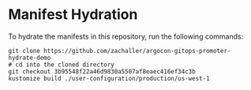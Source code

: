 # Manifest Hydration

To hydrate the manifests in this repository, run the following commands:

```shell
git clone https://github.com/zachaller/argocon-gitops-promoter-hydrate-demo
# cd into the cloned directory
git checkout 3b95548f22a46d9830a5507af8eaec416ef34c3b
kustomize build ./user-configuration/production/us-west-1
```
